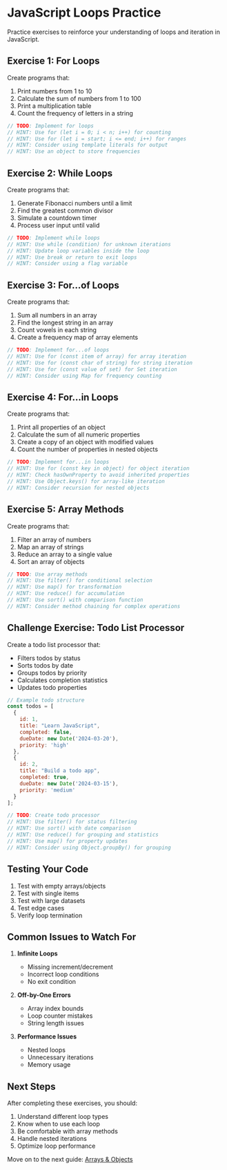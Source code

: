 # JavaScript Loops Practice

Practice exercises to reinforce your understanding of loops and iteration in JavaScript.

## Exercise 1: For Loops
Create programs that:
1. Print numbers from 1 to 10
2. Calculate the sum of numbers from 1 to 100
3. Print a multiplication table
4. Count the frequency of letters in a string

```javascript
// TODO: Implement for loops
// HINT: Use for (let i = 0; i < n; i++) for counting
// HINT: Use for (let i = start; i <= end; i++) for ranges
// HINT: Consider using template literals for output
// HINT: Use an object to store frequencies
```

## Exercise 2: While Loops
Create programs that:
1. Generate Fibonacci numbers until a limit
2. Find the greatest common divisor
3. Simulate a countdown timer
4. Process user input until valid

```javascript
// TODO: Implement while loops
// HINT: Use while (condition) for unknown iterations
// HINT: Update loop variables inside the loop
// HINT: Use break or return to exit loops
// HINT: Consider using a flag variable
```

## Exercise 3: For...of Loops
Create programs that:
1. Sum all numbers in an array
2. Find the longest string in an array
3. Count vowels in each string
4. Create a frequency map of array elements

```javascript
// TODO: Implement for...of loops
// HINT: Use for (const item of array) for array iteration
// HINT: Use for (const char of string) for string iteration
// HINT: Use for (const value of set) for Set iteration
// HINT: Consider using Map for frequency counting
```

## Exercise 4: For...in Loops
Create programs that:
1. Print all properties of an object
2. Calculate the sum of all numeric properties
3. Create a copy of an object with modified values
4. Count the number of properties in nested objects

```javascript
// TODO: Implement for...in loops
// HINT: Use for (const key in object) for object iteration
// HINT: Check hasOwnProperty to avoid inherited properties
// HINT: Use Object.keys() for array-like iteration
// HINT: Consider recursion for nested objects
```

## Exercise 5: Array Methods
Create programs that:
1. Filter an array of numbers
2. Map an array of strings
3. Reduce an array to a single value
4. Sort an array of objects

```javascript
// TODO: Use array methods
// HINT: Use filter() for conditional selection
// HINT: Use map() for transformation
// HINT: Use reduce() for accumulation
// HINT: Use sort() with comparison function
// HINT: Consider method chaining for complex operations
```

## Challenge Exercise: Todo List Processor
Create a todo list processor that:
- Filters todos by status
- Sorts todos by date
- Groups todos by priority
- Calculates completion statistics
- Updates todo properties

```javascript
// Example todo structure
const todos = [
  {
    id: 1,
    title: "Learn JavaScript",
    completed: false,
    dueDate: new Date('2024-03-20'),
    priority: 'high'
  },
  {
    id: 2,
    title: "Build a todo app",
    completed: true,
    dueDate: new Date('2024-03-15'),
    priority: 'medium'
  }
];

// TODO: Create todo processor
// HINT: Use filter() for status filtering
// HINT: Use sort() with date comparison
// HINT: Use reduce() for grouping and statistics
// HINT: Use map() for property updates
// HINT: Consider using Object.groupBy() for grouping
```

## Testing Your Code

1. Test with empty arrays/objects
2. Test with single items
3. Test with large datasets
4. Test edge cases
5. Verify loop termination

## Common Issues to Watch For

1. **Infinite Loops**
   - Missing increment/decrement
   - Incorrect loop conditions
   - No exit condition

2. **Off-by-One Errors**
   - Array index bounds
   - Loop counter mistakes
   - String length issues

3. **Performance Issues**
   - Nested loops
   - Unnecessary iterations
   - Memory usage

## Next Steps

After completing these exercises, you should:
1. Understand different loop types
2. Know when to use each loop
3. Be comfortable with array methods
4. Handle nested iterations
5. Optimize loop performance

Move on to the next guide: [Arrays & Objects](../06-arrays-objects/arrays-objects.md) 